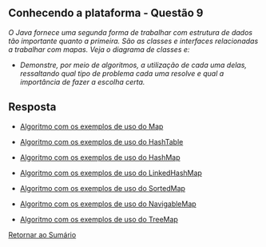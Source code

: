 <h2>Conhecendo a plataforma - Questão 9</h2>

*O Java fornece uma segunda forma de trabalhar com estrutura de dados tão importante quanto a primeira. São as classes e interfaces relacionadas a trabalhar com mapas. Veja o diagrama de classes e:*

 - *Demonstre, por meio de algoritmos, a utilização de cada uma delas, ressaltando qual tipo de problema cada uma resolve e qual a importância de fazer a escolha certa.*
 
<h2>Resposta</h2>

- [Algoritmo com os exemplos de uso do Map](MapExample.java)

- [Algoritmo com os exemplos de uso do HashTable](HashTableExample.java)

- [Algoritmo com os exemplos de uso do HashMap](HashMapExample.java)

- [Algoritmo com os exemplos de uso do LinkedHashMap](LinkedHashMapExample.java)

- [Algoritmo com os exemplos de uso do SortedMap](SortedMapExample.java)

- [Algoritmo com os exemplos de uso do NavigableMap](NavigableMap.java)

- [Algoritmo com os exemplos de uso do TreeMap](TreeMapExample.java)

[Retornar ao Sumário](../../../../../../../README.md)